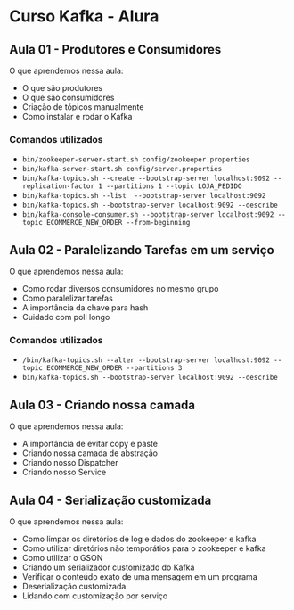 # Curso Kafka - Alura

## Aula 01 - Produtores e Consumidores

O que aprendemos nessa aula:

- O que são produtores
- O que são consumidores
- Criação de tópicos manualmente
- Como instalar e rodar o Kafka

### Comandos utilizados 

- `bin/zookeeper-server-start.sh config/zookeeper.properties`
- `bin/kafka-server-start.sh config/server.properties` 
- `bin/kafka-topics.sh --create --bootstrap-server localhost:9092 --replication-factor 1 --partitions 1 --topic LOJA_PEDIDO`
- `bin/kafka-topics.sh --list  --bootstrap-server localhost:9092`
- `bin/kafka-topics.sh --bootstrap-server localhost:9092 --describe`
- `bin/kafka-console-consumer.sh --bootstrap-server localhost:9092 --topic ECOMMERCE_NEW_ORDER --from-beginning`

## Aula 02 - Paralelizando Tarefas em um serviço

O que aprendemos nessa aula:

- Como rodar diversos consumidores no mesmo grupo
- Como paralelizar tarefas
- A importância da chave para hash
- Cuidado com poll longo

### Comandos utilizados

- `/bin/kafka-topics.sh --alter --bootstrap-server localhost:9092 --topic ECOMMERCE_NEW_ORDER --partitions 3`
- `bin/kafka-topics.sh --bootstrap-server localhost:9092 --describe`


## Aula 03 - Criando nossa camada

O que aprendemos nessa aula:

- A importância de evitar copy e paste
- Criando nossa camada de abstração
- Criando nosso Dispatcher
- Criando nosso Service

## Aula 04 - Serialização customizada

O que aprendemos nessa aula:

- Como limpar os diretórios de log e dados do zookeeper e kafka
- Como utilizar diretórios não temporátios para o zookeeper e kafka
- Como utilizar o GSON
- Criando um serializador customizado do Kafka
- Verificar o conteúdo exato de uma mensagem em um programa
- Deserialização customizada
- Lidando com customização por serviço

